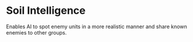 # Soil Intelligence
Enables AI to spot enemy units in a more realistic manner and share known enemies to other groups.
